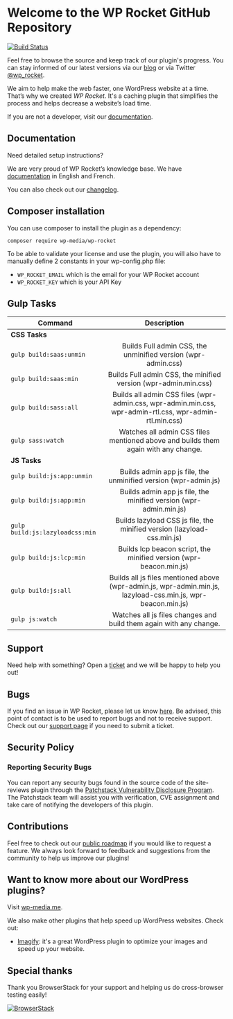 # Welcome to the WP Rocket GitHub Repository

[![Build Status](https://travis-ci.com/wp-media/wp-rocket.svg?branch=master)](https://travis-ci.com/wp-media/wp-rocket)

Feel free to browse the source and keep track of our plugin's progress. You can stay informed of our latest versions via our [blog](https://wp-rocket.me/blog/?utm_source=github&utm_medium=wp_rocket_profile) or via Twitter [@wp_rocket](https://twitter.com/wp_rocket).

We aim to help make the web faster, one WordPress website at a time. That’s why we created *WP Rocket*. It's a caching plugin that simplifies the process and helps decrease a website’s load time.

If you are not a developer, visit our [documentation](http://docs.wp-rocket.me/?utm_source=github&utm_medium=wp_rocket_profile).

## Documentation

Need detailed setup instructions?

We are very proud of WP Rocket’s knowledge base.
We have [documentation](http://docs.wp-rocket.me/?utm_source=github&utm_medium=wp_rocket_profile) in English and French.

You can also check out our [changelog](https://wp-rocket.me/changelog/?utm_source=github&utm_medium=wp_rocket_profile).

## Composer installation

You can use composer to install the plugin as a dependency:

```
composer require wp-media/wp-rocket
```

To be able to validate your license and use the plugin, you will also have to manually define 2 constants in your wp-config.php file:

- `WP_ROCKET_EMAIL` which is the email for your WP Rocket account
- `WP_ROCKET_KEY` which is your API Key

## Gulp Tasks

| Command                         |                                                 Description                                                  |
|---------------------------------|:------------------------------------------------------------------------------------------------------------:|
| **CSS Tasks**                   |                                                                                                              |
| `gulp build:saas:unmin`         |                        Builds Full admin CSS, the unminified version (wpr-admin.css)                         |
| `gulp build:saas:min`           |                       Builds Full admin CSS, the minified version (wpr-admin.min.css)                        |
| `gulp build:sass:all`           |   Builds all admin CSS files (wpr-admin.css, wpr-admin.min.css, wpr-admin-rtl.css, wpr-admin-rtl.min.css)    |
| `gulp sass:watch`               |              Watches all admin CSS files mentioned above and builds them again with any change.              |
| **JS Tasks**                    |                                                                                                              |
| `gulp build:js:app:unmin`       |                       Builds admin app js file, the unminified version (wpr-admin.js)                        |
| `gulp build:js:app:min`         |                      Builds admin app js file, the minified version (wpr-admin.min.js)                       |
| `gulp build:js:lazyloadcss:min` |                   Builds lazyload CSS js file, the minified version (lazyload-css.min.js)                    |
| `gulp build:js:lcp:min`         |                      Builds lcp beacon script, the minified version (wpr-beacon.min.js)                      |
| `gulp build:js:all`             | Builds all js files mentioned above (wpr-admin.js, wpr-admin.min.js, lazyload-css.min.js, wpr-beacon.min.js) |
| `gulp js:watch`                 |                      Watches all js files changes and build them again with any change.                      |


## Support

Need help with something? Open a [ticket](https://wp-rocket.me/support/?utm_source=github&utm_medium=wp_rocket_profile) and we will be happy to help you out!

## Bugs

If you find an issue in WP Rocket, please let us know [here](https://github.com/wp-media/wp-rocket/issues).
Be advised, this point of contact is to be used to report bugs and not to receive support. 
Check out our [support page](https://wp-rocket.me/support/?utm_source=github&utm_medium=wp_rocket_profile) if you need to submit a ticket. 

## Security Policy  
  
### Reporting Security Bugs  
  
You can report any security bugs found in the source code of the site-reviews plugin through the [Patchstack Vulnerability Disclosure Program](https://patchstack.com/database/vdp/wp-rocket). The Patchstack team will assist you with verification, CVE assignment and take care of notifying the developers of this plugin.

## Contributions

Feel free to check out our [public roadmap](https://trello.com/b/CrUcz6Jy/wp-rocket-roadmap) if you would like to request a feature. We always look forward to feedback and suggestions from the community to help us improve our plugins!

## Want to know more about our WordPress plugins? 

Visit [wp-media.me](https://wp-media.me/?utm_source=github&utm_medium=wp_rocket_profile). 

We also make other plugins that help speed up WordPress websites. Check out:

* [Imagify](https://imagify.io): it's a great WordPress plugin to optimize your images and speed up your website.

## Special thanks

Thank you BrowserStack for your support and helping us do cross-browser testing easily!

[![BrowserStack](https://raw.githubusercontent.com/wp-media/wp-rocket/trunk/bin/browserstack.png)](https://browserstack.com)
